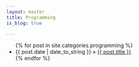 ```yaml
---
layout: master
title: Programming
is_blog: true

---
```


<ul>
  {% for post in site.categories.programming %}
    <li>
      <span>{{ post.date | date_to_string }}</span> &raquo; <a href="{{ post.url }}">{{ post.title }}</a>
    </li>
  {% endfor %}
</ul>
